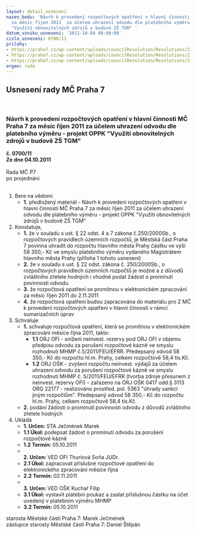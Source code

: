 ```yaml
---
layout: detail_usneseni
nazev_bodu: 'Návrh k provedení rozpočtových opatření v hlavní činnosti MČ Praha 7
  za měsíc říjen 2011  za účelem uhrazení odvodu dle platebního výměru - projekt OPPK
  "Využití obnovitelných zdrojů v budově ZŠ TGM" '
datum_vzniku_usneseni: '2011-10-04 00:00:00'
cislo_usneseni: 0700/11
prilohy:
- https://praha7.cz/wp-content/uploads/councilResolution/Resolutions/21325/46-11-pv_oppk20110001.pdf
- https://praha7.cz/wp-content/uploads/councilResolution/Resolutions/21325/46-11-%c5%be%c3%a1dost_o_prominut%c3%ad_oppk.doc
- https://praha7.cz/wp-content/uploads/councilResolution/Resolutions/21325/46-11-usnerhmp1266_11.pdf
organ: rada
---
```

<div id="ucUsn_pList" class="usn">
	<span><h2>Usnesení rady MČ Praha 7 </h2>
<br></span><div class="standBody">
<span><h3>Návrh k provedení rozpočtových opatření v hlavní činnosti MČ Praha 7 za měsíc říjen 2011  za účelem uhrazení odvodu dle platebního výměru - projekt OPPK "Využití obnovitelných zdrojů v budově ZŠ TGM" </h3></span><div class="center">
		<strong>č. 0700/11</strong><br>
	</div>
<div class="center">
		<strong>Ze dne 04.10.2011</strong><br><br>
	</div>Rada MČ P7<br> po projednání<br><br><ol>
<li>Bere na vědomí<ul><li>
<strong>1.</strong> předložený materiál - Návrh k provedení rozpočtových opatření v hlavní činnosti MČ Praha 7 za měsíc říjen 2011  za účelem uhrazení odvodu dle platebního výměru - projekt OPPK "Využití obnovitelných zdrojů v budově ZŠ TGM" </li></ul>
</li>
<li>Konstatuje,<ul>
<li>
<strong>1.</strong> že v souladu s ust. § 22 odst. 4 a 7 zákona č.250/2000Sb., o rozpočtových pravidlech územních rozpočtů, je Městská část Praha 7 povinna uhradit do rozpočtu hlavního města Prahy částku ve výši 58 350,- Kč ve smyslu platebního výměru vydaného Magistrátem hlavního města Prahy (příloha 1 tohoto usnesení)</li>
<li>
<strong>2.</strong> že v souladu s ust. § 22 odst. zákona č. 250/2000Sb., o rozpočtových pravidlech územních rozpočtů  je možné a z důvodů zvláštního zřetele hodných i vhodné podat žádost o prominutí povinnosti odvodu</li>
<li>
<strong>3.</strong> že rozpočtová opatření se promítnou v elektronickém zpracování za měsíc říjen  2011 do 2.11.2011</li>
<li>
<strong>4.</strong> že rozpočtová opatření budou zapracována do materiálu pro Z MČ k provedení rozpočtových opatření v hlavní činnosti v rámci sumarizačních úprav</li>
</ul>
</li>
<li>Schvaluje<ul>
<li>
<strong>1.</strong> schvaluje rozpočtová opatření, která se promítnou v elektronickém zpracování měsíce října 2011, takto:<ul>
<li>
<strong>1.1</strong> ORJ OFI - snížení neinvest. rezervy pod ORJ OFI v objemu předpisu odvodu za porušení rozpočtové kázně ve smyslu rozhodnutí MHMP č.5/2011/FEU/EFRR. Předepsaný odvod  58 350,- Kč  do rozpočtu hl.m. Prahy, celkem rozpočtově 58,4 tis.Kč. </li>
<li>
<strong>1.2</strong> ORJ OŠK - zvýšení rozpočtu neinvest. výdajů za účelem uhrazení odvodu za porušení rozpočtové kázně ve smyslu rozhodnutí MHMP č. 5/2011/FEU/EFRR (tvorba zdroje přesunem z neinvest. rezervy OFI)  - zařazeno na ORJ OŠK 0417 odd.§ 3113 ORG 22177 - realizováno prostřed. pol. 5363 "úhrady sankcí jiným rozpočtům". Předepsaný odvod  58 350,- Kč  do rozpočtu hl.m. Prahy, celkem rozpočtově 58,4  tis.Kč.</li>
</ul>
</li>
<li>
<strong>2.</strong> podání žádosti o prominutí povinnosti odvodu z důvodů zvláštního zřetele hodných</li>
</ul>
</li>
<li>Ukládá<ul>
<li>
<strong>1. Určen: </strong>STA Ječmének Marek</li>
<li>
<strong>1.1 Úkol: </strong>podepsat žádost o prominutí odvodu za porušení rozpočtové kázně</li>
<li>
<strong>1.2 Termín: </strong>05.10.2011</li>
<li>
<strong><br>2. Určen: </strong>VED OFI Thuriová Soňa JUDr.</li>
<li>
<strong>2.1 Úkol: </strong>zapracovat příslušné rozpočtové opatření do elektronického zpracování měsíce října  </li>
<li>
<strong>2.2 Termín: </strong>02.11.2011</li>
<li>
<strong><br>3. Určen: </strong>VED OŠK Kuchař Filip</li>
<li>
<strong>3.1 Úkol: </strong>vystavit platební poukaz  a zaslat příslušnou částku na účet uvedený v platebním výměru MHMP</li>
<li>
<strong>3.2 Termín: </strong>05.10.2011</li>
</ul>
</li>
</ol>starosta Městské části Praha 7: Marek Ječmének<br>zástupce starosty Městské části Praha 7: Daniel Štěpán 
</div>
</div>